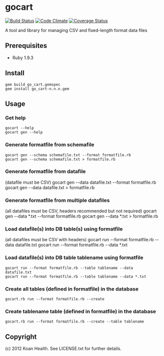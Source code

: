 gocart
======
[![Build Status](https://secure.travis-ci.org/KoanHealth/go_cart.png?branch=master&.png)](http://travis-ci.org/KoanHealth/go_cart)
[![Code Climate](https://codeclimate.com/github/KoanHealth/go_cart.png)](https://codeclimate.com/github/KoanHealth/go_cart)
[![Coverage Status](https://coveralls.io/repos/KoanHealth/go_cart/badge.png?branch=master)](https://coveralls.io/r/KoanHealth/go_cart)

A tool and library for managing CSV and fixed-length format data files

## Prerequisites
* Ruby 1.9.3

## Install
    gem build go_cart.gemspec
    gem install go_cart-n.n.n.gem

## Usage
### Get help
    gocart --help
    gocart gen --help

### Generate formatfile from schemafile
	gocart gen --schema schemafile.txt --format formatfile.rb
	gocart gen --schema schemafile.txt > formatfile.rb

### Generate formatfile from datafile
(datafile must be CSV)
	gocart gen --data datafile.txt --format formatfile.rb
	gocart gen --data datafile.txt > formatfile.rb

### Generate formatfile from multiple datafiles
(all datafiles must be CSV, headers recommended but not required)
	gocart gen --data *.txt --format formatfile.rb
	gocart gen --data *.txt > formatfile.rb

### Load datafile(s) into DB table(s) using formatfile
(all datafiles must be CSV with headers)
	gocart run --format formatfile.rb --data datafile.txt
	gocart run --format formatfile.rb --data *.txt

### Load datafile(s) into DB table tablename using formatfile
	gocart run --format formatfile.rb --table tablename --data datafile.txt
	gocart run --format formatfile.rb --table tablename --data *.txt

### Create all tables (defined in formatfile) in the database
	gocart.rb run --format formatfile.rb --create

### Create tablename table (defined in formatfile) in the database
	gocart.rb run --format formatfile.rb --create --table tablename

## Copyright
(c) 2012 Koan Health. See LICENSE.txt for further details.